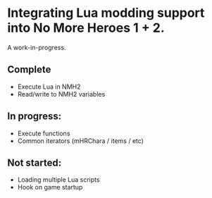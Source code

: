 # Integrating Lua modding support into No More Heroes 1 + 2.

A work-in-progress.

## Complete
* Execute Lua in NMH2
* Read/write to NMH2 variables

## In progress:
* Execute functions
* Common iterators (mHRChara / items / etc)

## Not started:
* Loading multiple Lua scripts
* Hook on game startup
